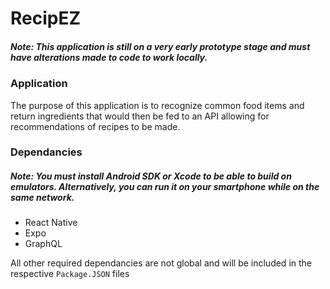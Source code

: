 RecipEZ
========
##### Note: This application is still on a very early prototype stage and must have alterations made to code to work locally.

### Application
The purpose of this application is to recognize common food items and return ingredients that would then be fed to an API allowing for recommendations of recipes to be made.

### Dependancies
##### Note: You must install Android SDK or Xcode to be able to build on emulators. Alternatively, you can run it on your smartphone while on the same network.

- React Native
- Expo
- GraphQL

All other required dependancies are not global and will be included in the respective `Package.JSON` files

